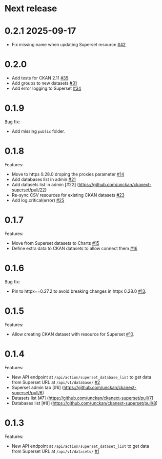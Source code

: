 # Next release

# 0.2.1 2025-09-17

- Fix missing name when updating Superset resource [#42](https://github.com/unckan/ckanext-superset/pull/42)

# 0.2.0

- Add tests for CKAN 2.11 [#35](https://github.com/unckan/ckanext-superset/pull/35)
- Add groups to new datasets [#31](https://github.com/unckan/ckanext-superset/pull/31)
- Add error logging to Superset [#34](https://github.com/unckan/ckanext-superset/pull/34)

# 0.1.9

Bug fix:
 - Add missing `public` folder.

# 0.1.8

Features:
 - Move to https 0.28.0 droping the proxies parameter [#14](https://github.com/unckan/ckanext-superset/pull/14)
 - Add databases list in admin [#21](https://github.com/unckan/ckanext-superset/pull/21)
 - Add datasets list in admin [#22] (https://github.com/unckan/ckanext-superset/pull/22)
 - Re-sync CSV resources for existing CKAN datasets [#23](https://github.com/unckan/ckanext-superset/pull/23)
 - Add log.critical(error) [#25](https://github.com/unckan/ckanext-superset/pull/25)

# 0.1.7

Features:
 - Move from Superset datasets to Charts [#15](https://github.com/unckan/ckanext-superset/pull/15)
 - Define extra data to CKAN datasets to allow connect them [#16](https://github.com/unckan/ckanext-superset/pull/16)

# 0.1.6

Bug fix:
 - Pin to httpx==0.27.2 to avoid breaking changes in httpx 0.28.0 [#13](https://github.com/unckan/ckanext-superset/pull/13).

# 0.1.5

Features:
 - Allow creating CKAN dataset with resource for Superset [#10](https://github.com/unckan/ckanext-superset/pull/10).

# 0.1.4

Features:

 - New API endpoint at `/api/action/superset_database_list` to get data from Superset URL at `/api/v1/database/`
  [#2](https://github.com/unckan/ckanext-superset/pull/2)
 - Superset admin tab [#6] (https://github.com/unckan/ckanext-superset/pull/6)
 - Datasets list [#7] (https://github.com/unckan/ckanext-superset/pull/7)
 - Databases list [#8] (https://github.com/unckan/ckanext-superset/pull/8)

# 0.1.3

Features:

 - New API endpoint at `/api/action/superset_dataset_list` to get data from Superset URL at `/api/v1/datasets/`
   [#1](https://github.com/unckan/ckanext-superset/pull/1)
